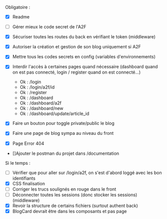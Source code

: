 Obligatoire :  
- [X] Readme
- [ ] Gérer mieux le code secret de l'A2F
- [X] Sécuriser toutes les routes du back en vérifiant le token (middleware)
- [X] Autoriser la création et gestion de son blog uniquement si A2F
- [x] Mettre tous les codes secrets en config (variables d'environnements)
- [x] Interdir l'accès à certaines pages quand nécessaire (dashboard quand on est pas connecté, login / register quand on est connecté...)  
    - Ok : /login
    - Ok : /login/a2f/id
    - Ok : /register
    - Ok : /dashboard
    - Ok : /dashboard/a2f
    - Ok : /dashboard/new
    - Ok : /dashboard/update/article_id

- [x] Faire un bouton pour toggle private/public le blog
- [x] Faire une page de blog sympa au niveau du front
- [x] Page Error 404
- []Ajouter le postman du projet dans /documentation

Si le temps :
- [ ] Vérifier que pour aller sur /login/a2f, on s'est d'abord loggé avec les bon identifiants
- [X] CSS finalisation
- [ ] Corriger les trucs soulignés en rouge dans le front
- [ ] Déconnecter toutes les sessions (donc stocker les sessions) (middleware)
- [X] Revoir la structure de certains fichiers (surtout authent back)
- [X] BlogCard devrait être dans les composants et pas page